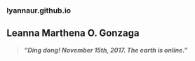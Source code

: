 ### lyannaur.github.io
## Leanna Marthena O. Gonzaga

> ***“Ding dong! November 15th, 2017. The earth is online.”***
